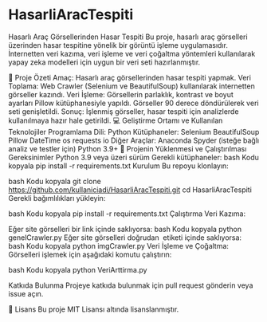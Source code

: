 # HasarliAracTespiti
Hasarlı Araç Görsellerinden Hasar Tespiti
Bu proje, hasarlı araç görselleri üzerinden hasar tespitine yönelik bir görüntü işleme uygulamasıdır. İnternetten veri kazıma, veri işleme ve veri çoğaltma yöntemleri kullanılarak yapay zeka modelleri için uygun bir veri seti hazırlanmıştır.

📌 Proje Özeti
Amaç: Hasarlı araç görsellerinden hasar tespiti yapmak.
Veri Toplama:
Web Crawler (Selenium ve BeautifulSoup) kullanılarak internetten görseller kazındı.
Veri İşleme:
Görsellerin parlaklık, kontrast ve boyut ayarları Pillow kütüphanesiyle yapıldı.
Görseller 90 derece döndürülerek veri seti genişletildi.
Sonuç: İşlenmiş görseller, hasar tespiti için analizlerde kullanılmaya hazır hale getirildi.
💻 Geliştirme Ortamı ve Kullanılan Teknolojiler
Programlama Dili: Python
Kütüphaneler:
Selenium
BeautifulSoup
Pillow
DateTime
os
requests
io
Diğer Araçlar:
Anaconda Spyder (isteğe bağlı analiz ve testler için)
Python 3.9+
🚀 Projenin Yüklenmesi ve Çalıştırılması
Gereksinimler
Python 3.9 veya üzeri sürüm
Gerekli kütüphaneler:
bash
Kodu kopyala
pip install -r requirements.txt
Kurulum
Bu repoyu klonlayın:

bash
Kodu kopyala
git clone https://github.com/kullaniciadi/HasarliAracTespiti.git
cd HasarliAracTespiti
Gerekli bağımlılıkları yükleyin:

bash
Kodu kopyala
pip install -r requirements.txt
Çalıştırma
Veri Kazıma:

Eğer site görselleri bir link içinde saklıyorsa:
bash
Kodu kopyala
python genelCrawler.py
Eğer site görselleri doğrudan <img> etiketi içinde saklıyorsa:
bash
Kodu kopyala
python imgCrawler.py
Veri İşleme ve Çoğaltma:
Görselleri işlemek için aşağıdaki komutu çalıştırın:

bash
Kodu kopyala
python VeriArttirma.py

Katkıda Bulunma
Projeye katkıda bulunmak için pull request gönderin veya issue açın.

📝 Lisans
Bu proje MIT Lisansı altında lisanslanmıştır.
